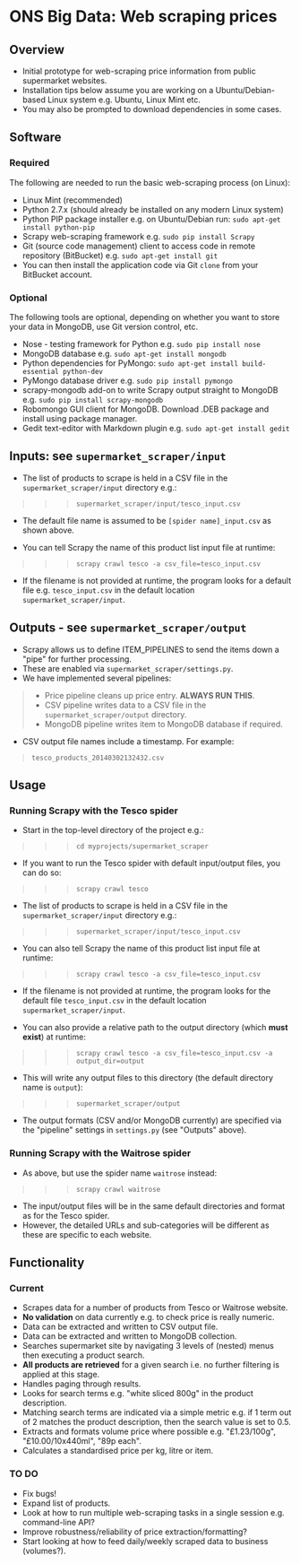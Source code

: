 ONS Big Data: Web scraping prices
=================================
Overview
--------
* Initial prototype for web-scraping price information from public supermarket websites.  
* Installation tips below assume you are working on a Ubuntu/Debian-based Linux system e.g. Ubuntu, Linux Mint etc.  
* You may also be prompted to download dependencies in some cases.

Software
--------
### Required
The following are needed to run the basic web-scraping process (on Linux):

* Linux Mint (recommended)
* Python 2.7.x (should already be installed on any modern Linux system)
* Python PIP package installer e.g. on Ubuntu/Debian run:  `sudo apt-get install python-pip`
* Scrapy web-scraping framework e.g. `sudo pip install Scrapy`
* Git (source code management) client to access code in remote repository (BitBucket) e.g. `sudo apt-get install git`
* You can then install the application code via Git `clone` from your BitBucket account.

### Optional
The following tools are optional, depending on whether you want to store your data in MongoDB, use Git version control, etc.

* Nose - testing framework for Python e.g. `sudo pip install nose`
* MongoDB database e.g. `sudo apt-get install mongodb`
* Python dependencies for PyMongo: `sudo apt-get install build-essential python-dev`
* PyMongo database driver e.g. `sudo pip install pymongo`
* scrapy-mongodb add-on to write Scrapy output straight to MongoDB e.g. `sudo pip install scrapy-mongodb`
* Robomongo GUI client for MongoDB.  Download .DEB package and install using package manager.
* Gedit text-editor with Markdown plugin e.g. `sudo apt-get install gedit`

Inputs: see `supermarket_scraper/input`
-------------------------------------
* The list of products to scrape is held in a CSV file in the `supermarket_scraper/input` directory e.g.:
>>>`supermarket_scraper/input/tesco_input.csv`
* The default file name is assumed to be `[spider name]_input.csv` as shown above.

* You can tell Scrapy the name of this product list input file at runtime:
>>>`scrapy crawl tesco -a csv_file=tesco_input.csv`
* If the filename is not provided at runtime, the program looks for a default file e.g. `tesco_input.csv` in the default location `supermarket_scraper/input`.

Outputs - see `supermarket_scraper/output`
--------------------------------------------
* Scrapy allows us to define ITEM_PIPELINES to send the items down a "pipe" for further processing.
* These are enabled via `supermarket_scraper/settings.py`.
* We have implemented several pipelines:
> * Price pipeline cleans up price entry. **ALWAYS RUN THIS**.
> * CSV pipeline writes data to a CSV file in the `supermarket_scraper/output` directory.
> * MongoDB pipeline writes item to MongoDB database if required.
* CSV output file names include a timestamp.  For example:
> `tesco_products_20140302132432.csv`

Usage
-----
### Running Scrapy with the Tesco spider
* Start in the top-level directory of the project e.g.:
>>>`cd myprojects/supermarket_scraper`
* If you want to run the Tesco spider with default input/output files, you can do so:
>>>`scrapy crawl tesco`
* The list of products to scrape is held in a CSV file in the `supermarket_scraper/input` directory e.g.:
>>>`supermarket_scraper/input/tesco_input.csv`
* You can also tell Scrapy the name of this product list input file at runtime:
>>>`scrapy crawl tesco -a csv_file=tesco_input.csv`
* If the filename is not provided at runtime, the program looks for the default file `tesco_input.csv` in the default location `supermarket_scraper/input`.

* You can also provide a relative path to the output directory (which **must exist**) at runtime:
>>>`scrapy crawl tesco -a csv_file=tesco_input.csv -a output_dir=output`
* This will write any output files to this directory (the default directory name is `output`):
>>>`supermarket_scraper/output`
* The output formats (CSV and/or MongoDB currently) are specified via the "pipeline" settings in `settings.py` (see "Outputs" above).
### Running Scrapy with the Waitrose spider
* As above, but use the spider name `waitrose` instead:
>>>`scrapy crawl waitrose`
* The input/output files will be in the same default directories and format as for the Tesco spider.
* However, the detailed URLs and sub-categories will be different as these are specific to each website.

Functionality
-------------
### Current
* Scrapes data for a number of products from Tesco or Waitrose website.
* **No validation** on data currently e.g. to check price is really numeric.
* Data can be extracted and written to CSV output file.
* Data can be extracted and written to MongoDB collection.
* Searches supermarket site by navigating 3 levels of (nested) menus then executing a product search.
* **All products are retrieved** for a given search i.e. no further filtering is applied at this stage.
* Handles paging through results.
* Looks for search terms e.g. "white sliced 800g" in the product description.
* Matching search terms are indicated via a simple metric e.g. if 1 term out of 2 matches the product description, then the search value is set to 0.5.
* Extracts and formats volume price where possible e.g. "£1.23/100g", "£10.00/10x440ml", "89p each".
* Calculates a standardised price per kg, litre or item.

### TO DO
* Fix bugs!
* Expand list of products.
* Look at how to run multiple web-scraping tasks in a single session e.g. command-line API?
* Improve robustness/reliability of price extraction/formatting?
* Start looking at how to feed daily/weekly scraped data to business (volumes?).

